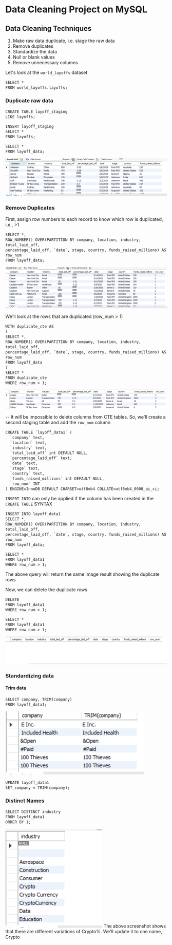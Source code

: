 # Data Cleaning Project on MySQL
## Data Cleaning Techniques
1. Make raw data duplicate, i.e. stage the raw data
2. Remove duplicates
3. Standardize the data
4. Null or blank values
5. Remove unnecessary columns

Let's look at the `world_layoffs` dataset
```
SELECT * 
FROM world_layoffs.layoffs;
```

### Duplicate raw data
```
CREATE TABLE layoff_staging
LIKE layoffs;
```

```
INSERT layoff_staging
SELECT * 
FROM layoffs;
```
```
SELECT *
FROM layoff_data;
```
![`layoffs` data duplicated into `layoff_data` table](https://raw.githubusercontent.com/Blessingdominic/SQLproject/main/%60layoffs%60%20data%20duplicated%20into%20%60layoff_data%60%20table.png)

### Remove Duplicates
First, assign row numbers to each record to know which row is duplicated, i.e., >1
```
SELECT *,
ROW_NUMBER() OVER(PARTITION BY company, location, industry, total_laid_off, 
percentage_laid_off, `date`, stage, country, funds_raised_millions) AS row_num
FROM layoff_data;
```
![Screenshot showing row numbers assigned to each record](https://raw.githubusercontent.com/Blessingdominic/SQLproject/main/Screenshot%20showing%20row%20numbers%20assigned%20to%20each%20record.png)

We'll look at the rows that are duplicated (row_num > 1)
```
WITH duplicate_cte AS
(
SELECT *,
ROW_NUMBER() OVER(PARTITION BY company, location, industry, total_laid_off, 
percentage_laid_off, `date`, stage, country, funds_raised_millions) AS row_num
FROM layoff_data
)
SELECT *
FROM duplicate_cte
WHERE row_num > 1;
```
![Screenshot showing duplicate rows](https://raw.githubusercontent.com/Blessingdominic/SQLproject/main/Screenshot%20showing%20duplicate%20rows.png)

-- It will be impossible to delete columns from CTE tables. So, we'll create a second staging table and add the `row_num` column
```
CREATE TABLE `layoff_data1` (
  `company` text,
  `location` text,
  `industry` text,
  `total_laid_off` int DEFAULT NULL,
  `percentage_laid_off` text,
  `date` text,
  `stage` text,
  `country` text,
  `funds_raised_millions` int DEFAULT NULL,
  `row_num` INT
) ENGINE=InnoDB DEFAULT CHARSET=utf8mb4 COLLATE=utf8mb4_0900_ai_ci;
```
`INSERT INTO` can only be applied if the column has been created in the `CREATE TABLE` SYNTAX
```
INSERT INTO layoff_data1
SELECT *,
ROW_NUMBER() OVER(PARTITION BY company, location, industry, total_laid_off, 
percentage_laid_off, `date`, stage, country, funds_raised_millions) AS row_num
FROM layoff_data;
```
```
SELECT *
FROM layoff_data1
WHERE row_num > 1;
```
The above query will return the same image result showing the duplicate rows

Now, we can delete the duplicate rows
```
DELETE 
FROM layoff_data1
WHERE row_num > 1;
```
```
SELECT *
FROM layoff_data1
WHERE row_num > 1;
```
![Screenshot showing duplicate rows deleted](https://raw.githubusercontent.com/Blessingdominic/SQLproject/main/Screenshot%20showing%20duplicate%20rows%20deleted.png)

### Standardizing data
#### Trim data
```
SELECT company, TRIM(company)
FROM layoff_data1;
```
![Screenshot showing TRIMMED data](https://raw.githubusercontent.com/Blessingdominic/SQLproject/main/Screenshot%20showing%20TRIMMED%20data.png)

```
UPDATE layoff_data1
SET company = TRIM(company);
```

### Distinct Names
```
SELECT DISTINCT industry
FROM layoff_data1
ORDER BY 1;
```
![Screenshot showing distinct industries](https://raw.githubusercontent.com/Blessingdominic/SQLproject/main/Screenshot%20showing%20distinct%20industries.png)
The above screenshot shows that there are different variations of Crypto%. We'll update it to one name, Crypto











